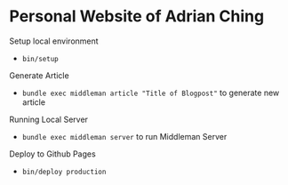 # Personal Website of Adrian Ching

Setup local environment
* `bin/setup`

Generate Article
* `bundle exec middleman article "Title of Blogpost"` to generate new article

Running Local Server
* `bundle exec middleman server` to run Middleman Server

Deploy to Github Pages
* `bin/deploy production`
